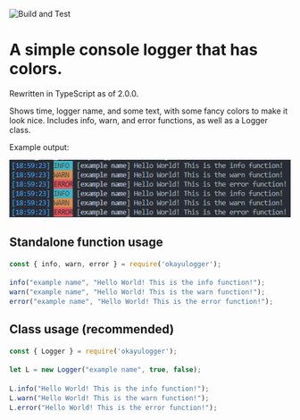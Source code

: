 ![Build and Test](https://github.com/okawaffles/okayuLogger/actions/workflows/build.yml/badge.svg)
# A simple console logger that has colors.
Rewritten in TypeScript as of 2.0.0.

Shows time, logger name, and some text, with some fancy colors to make it look nice.
Includes info, warn, and error functions, as well as a Logger class.

Example output:

![Preview Image](./example.png)

## Standalone function usage
```js
const { info, warn, error } = require('okayulogger');

info("example name", "Hello World! This is the info function!");
warn("example name", "Hello World! This is the warn function!");
error("example name", "Hello World! This is the error function!");
```

## Class usage (recommended)
```js
const { Logger } = require('okayulogger');

let L = new Logger("example name", true, false);

L.info("Hello World! This is the info function!");
L.warn("Hello World! This is the warn function!");
L.error("Hello World! This is the error function!");
```
